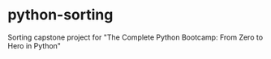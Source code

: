 # python-sorting
Sorting capstone project for "The Complete Python Bootcamp: From Zero to Hero in Python"
